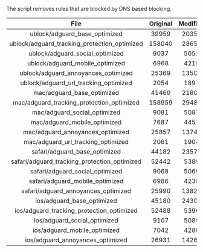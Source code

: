 The script removes rules that are blocked by DNS based blocking.


| File | Original | Modified |
|:----:|:-----:|:-----:|
| ublock/adguard_base_optimized | 39959 | 20355 |
| ublock/adguard_tracking_protection_optimized | 158040 | 28656 |
| ublock/adguard_social_optimized | 9037 | 5051 |
| ublock/adguard_mobile_optimized | 6968 | 4219 |
| ublock/adguard_annoyances_optimized | 25369 | 13501 |
| ublock/adguard_url_tracking_optimized | 2054 | 1897 |
| mac/adguard_base_optimized | 41460 | 21800 |
| mac/adguard_tracking_protection_optimized | 158959 | 29483 |
| mac/adguard_social_optimized | 9081 | 5087 |
| mac/adguard_mobile_optimized | 7687 | 4457 |
| mac/adguard_annoyances_optimized | 25857 | 13748 |
| mac/adguard_url_tracking_optimized | 2061 | 1904 |
| safari/adguard_base_optimized | 44182 | 23579 |
| safari/adguard_tracking_protection_optimized | 52442 | 5389 |
| safari/adguard_social_optimized | 9068 | 5069 |
| safari/adguard_mobile_optimized | 6986 | 4238 |
| safari/adguard_annoyances_optimized | 25990 | 13824 |
| ios/adguard_base_optimized | 45180 | 24301 |
| ios/adguard_tracking_protection_optimized | 52488 | 5396 |
| ios/adguard_social_optimized | 9107 | 5089 |
| ios/adguard_mobile_optimized | 7042 | 4280 |
| ios/adguard_annoyances_optimized | 26931 | 14267 |